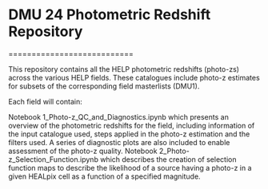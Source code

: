 # DMU 24 Photometric Redshift Repository
===========================

This repository contains all the HELP photometric redshifts (photo-zs) across the various HELP fields. These catalogues include photo-z estimates for subsets of the corresponding field masterlists (DMU1).

Each field will contain:

Notebook 1_Photo-z_QC_and_Diagnostics.ipynb which presents an overview of the photometric redshifts for the field, including information of the input catalogue used, steps applied in the photo-z estimation and the filters used. A series of diagnostic plots are also included to enable assessment of the photo-z quality.
Notebook 2_Photo-z_Selection_Function.ipynb which describes the creation of selection function maps to describe the likelihood of a source having a photo-z in a given HEALpix cell as a function of a specified magnitude.
